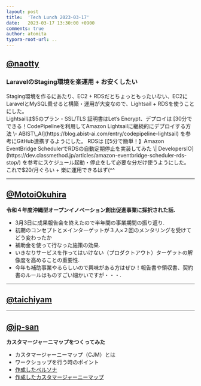 ```yaml
---
layout: post
title:  'Tech Lunch 2023-03-17'
date:   2023-03-17 13:30:00 +0900
comments: true
author: atomita
typora-root-url: ..
---
```



## [@naotty](https://github.com/naotty)
### LaravelのStaging環境を楽運用 + お安くしたい
Staging環境を作るにあたり、EC2 + RDSだとちょっともったいない、EC2にLaravelとMySQL乗せると構築・運用が大変なので、Lightsail + RDSを使うことにした。  
Lightsailは$5のプラン・SSL/TLS 証明書はLet’s Encrypt、デプロイは [30分でできる！CodePipelineを利用してAmazon Lightsailに継続的にデプロイする方法 \- ABIST\_AI](https://blog.abist-ai.com/entry/codepipeline-lightsail) を参考にGitHub連携するようにした。  
RDSは [【5分で簡単！】Amazon EventBridge SchedulerでRDSの自動定期停止を実装してみた \| DevelopersIO](https://dev.classmethod.jp/articles/amazon-eventbridge-scheduler-rds-stop/) を参考にスケジュール起動・停止をして必要な分だけ使うようにした。  
これで$20/月ぐらい + 楽に運用できるはず(^^


---

## [@MotoiOkuhira](https://github.com/MotoiOkuhira)
__令和４年度沖縄型オープンイノベーション創出促進事業に採択された話.__  
- 3月3日に成果報告会を終えたので半年間の事業期間の振り返り.  
- 初期のコンセプトとメインターゲットが３人×２回のメンタリングを受けてどう変わったか  
- 補助金を使って行なった施策の効果.  
- いきなりサービスを作ってはいけない（プロダクトアウト）ターゲットの解像度を高めることの重要性.  
- 今年も補助事業やるらしいので興味がある方はぜひ！報告書や領収書、契約書のルールはものすごい細かいですが・・・. 
---

## [@taichiyam](https://github.com/taichiyam)

---

## [@ip-san](https://github.com/ip-san)
__カスタマージャーニマップをつくってみた__
- カスタマージャーニーマップ（CJM）とは
- ワークショップを行う時のポイント
- [作成したペルソナ](https://docs.google.com/spreadsheets/d/1VSN1srXJkNxBqEUQ1sdg7IO_I3oT2TdZo8DAxF5uyg4/edit#gid=0)
- [作成したカスタマージャーニーマップ](https://docs.google.com/spreadsheets/d/1VSN1srXJkNxBqEUQ1sdg7IO_I3oT2TdZo8DAxF5uyg4/edit#gid=2025882873)
